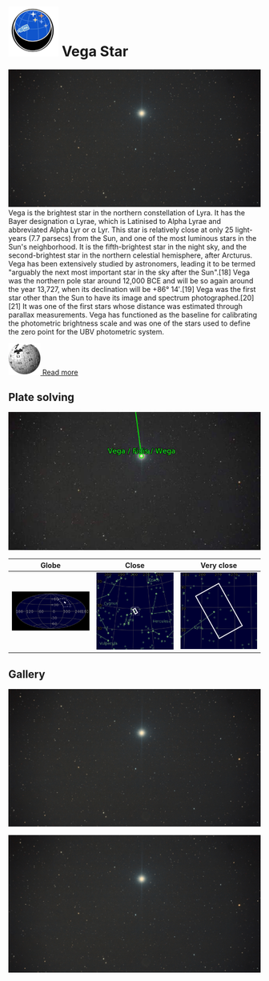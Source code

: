# ![](Imaging//Common/pyl-tiny.png) Vega Star
![IMG](Imaging//HD/Vega_Star+00+co.jpg)
Vega is the brightest star in the northern constellation of Lyra. It has the Bayer designation α Lyrae, which is Latinised to Alpha Lyrae and abbreviated Alpha Lyr or α Lyr. This star is relatively close at only 25 light-years (7.7 parsecs) from the Sun, and one of the most luminous stars in the Sun's neighborhood. It is the fifth-brightest star in the night sky, and the second-brightest star in the northern celestial hemisphere, after Arcturus. Vega has been extensively studied by astronomers, leading it to be termed "arguably the next most important star in the sky after the Sun".[18] Vega was the northern pole star around 12,000 BCE and will be so again around the year 13,727, when its declination will be +86° 14′.[19] Vega was the first star other than the Sun to have its image and spectrum photographed.[20][21] It was one of the first stars whose distance was estimated through parallax measurements. Vega has functioned as the baseline for calibrating the photometric brightness scale and was one of the stars used to define the zero point for the UBV photometric system.

[![](Imaging//Common/Wikipedia.png) Read more](https://en.wikipedia.org/wiki/Vega)
## Plate solving 


![IMG](Imaging//HD/Vega_Star_Annotated.jpg)


| Globe | Close | Very close |
| ----- | ----- | ----- |
|![IMG](Imaging//HD/Vega_Star_Globe.jpg) |![IMG](Imaging//HD/Vega_Star_Close.jpg) |![IMG](Imaging//HD/Vega_Star_Closer.jpg) |

## Gallery
![IMG](Imaging//HD/Vega_Star+00+co.jpg) 

![IMG](Imaging//HD/Vega_Star+01+co.jpg) 

